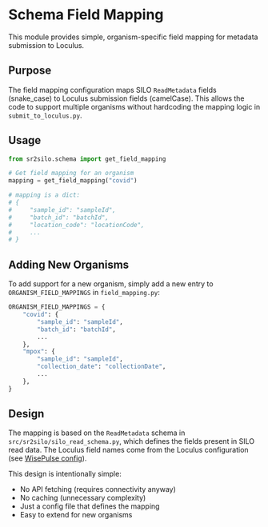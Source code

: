 # Schema Field Mapping

This module provides simple, organism-specific field mapping for metadata submission to Loculus.

## Purpose

The field mapping configuration maps SILO `ReadMetadata` fields (snake_case) to Loculus submission fields (camelCase). This allows the code to support multiple organisms without hardcoding the mapping logic in `submit_to_loculus.py`.

## Usage

```python
from sr2silo.schema import get_field_mapping

# Get field mapping for an organism
mapping = get_field_mapping("covid")

# mapping is a dict:
# {
#     "sample_id": "sampleId",
#     "batch_id": "batchId",
#     "location_code": "locationCode",
#     ...
# }
```

## Adding New Organisms

To add support for a new organism, simply add a new entry to `ORGANISM_FIELD_MAPPINGS` in `field_mapping.py`:

```python
ORGANISM_FIELD_MAPPINGS = {
    "covid": {
        "sample_id": "sampleId",
        "batch_id": "batchId",
        ...
    },
    "mpox": {
        "sample_id": "sampleId",
        "collection_date": "collectionDate",
        ...
    },
}
```

## Design

The mapping is based on the `ReadMetadata` schema in `src/sr2silo/silo_read_schema.py`, which defines the fields present in SILO read data. The Loculus field names come from the Loculus configuration (see [WisePulse config](https://github.com/cbg-ethz/WisePulse/blob/main/ansible/group_vars/all/main.yml)).

This design is intentionally simple:
- No API fetching (requires connectivity anyway)
- No caching (unnecessary complexity)
- Just a config file that defines the mapping
- Easy to extend for new organisms
